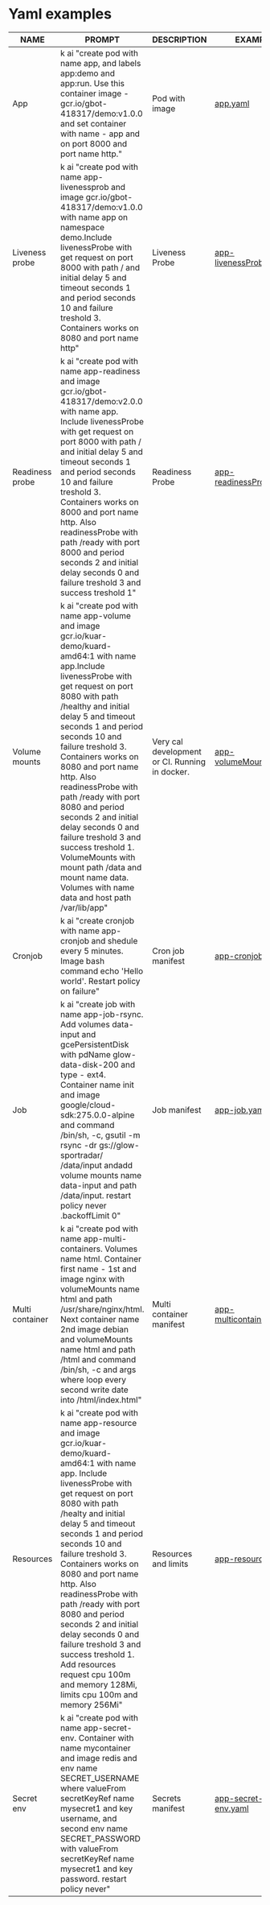 # Yaml examples

| NAME            | PROMPT                                                                                                                                                                                                                                                                                                                                                                                                                                                                                                                                                                  | DESCRIPTION                                    | EXAMPLE                                                    |
|-----------------|-------------------------------------------------------------------------------------------------------------------------------------------------------------------------------------------------------------------------------------------------------------------------------------------------------------------------------------------------------------------------------------------------------------------------------------------------------------------------------------------------------------------------------------------------------------------------|------------------------------------------------|------------------------------------------------------------|
| App             | k ai "create pod with name app, and labels app:demo and app:run. Use this container image - gcr.io/gbot-418317/demo:v1.0.0 and set container with name - app and on port 8000 and port name http."                                                                                                                                                                                                                                                                                                                                                                      | Pod with image                                 | [app.yaml](yaml/app.yaml)                               |
| Liveness probe  | k ai "create pod with name app-livenessprob and image gcr.io/gbot-418317/demo:v1.0.0 with name app on namespace demo.Include livenessProbe with get request on port 8000 with path / and initial delay 5 and timeout seconds 1 and period seconds 10 and failure treshold 3. Containers works on 8080 and port name http"                                                                                                                                                                                                                                               | Liveness Probe                                 | [app-livenessProbe.yaml](yaml/app-livenessProbe.yaml)   |
| Readiness probe | k ai "create pod with name app-readiness and image gcr.io/gbot-418317/demo:v2.0.0 with name app. Include livenessProbe with get request on port 8000 with path / and initial delay 5 and timeout seconds 1 and period seconds 10 and failure treshold 3. Containers works on 8000 and port name http. Also readinessProbe with path /ready with port 8000 and period seconds 2 and initial delay seconds 0 and failure treshold 3 and success treshold 1"                                                                                                               | Readiness Probe                                | [app-readinessProbe.yaml](yaml/app-readinessProbe.yaml) |
| Volume mounts   | k ai "create pod with name app-volume and image gcr.io/kuar-demo/kuard-amd64:1 with name app.Include livenessProbe with get request on port 8080 with path /healthy and initial delay 5 and timeout seconds 1 and period seconds 10 and failure treshold 3. Containers works on 8080 and port name http. Also readinessProbe with path /ready with port 8080 and period seconds 2 and initial delay seconds 0 and failure treshold 3 and success treshold 1. VolumeMounts with mount path /data and mount name data. Volumes with name data and host path /var/lib/app" | Very cal development or CI. Running in docker. | [app-volumeMounts.yaml](yaml/app-volumeMounts.yaml)     |
| Cronjob         | k ai "create cronjob with name app-cronjob and shedule every 5 minutes. Image bash command echo 'Hello world'. Restart policy on failure"                                                                                                                                                                                                                                                                                                                                                                                                                               | Cron job manifest                              | [app-cronjob.yaml](yaml/app-cronjob.yaml)               |
| Job             | k ai "create job with name app-job-rsync. Add volumes data-input and gcePersistentDisk with pdName glow-data-disk-200 and type - ext4. Container name init and image google/cloud-sdk:275.0.0-alpine and command /bin/sh, -c, gsutil -m rsync -dr gs://glow-sportradar/ /data/input andadd volume mounts name data-input and path /data/input. restart policy never .backoffLimit 0"                                                                                                                                                                                    | Job manifest                                   | [app-job.yaml](yaml/app-job.yaml)                       |
| Multi container | k ai "create pod with name app-multi-containers. Volumes name html. Container first name - 1st and image nginx with volumeMounts name html and path /usr/share/nginx/html. Next container name 2nd image debian and volumeMounts name html and path /html and command /bin/sh, -c and args where loop every second write date into /html/index.html"                                                                                                                                                                                                                    | Multi container manifest                       | [app-multicontainer.yaml](yaml/app-multicontainer.yaml) |
| Resources       | k ai "create pod with name app-resource and image gcr.io/kuar-demo/kuard-amd64:1 with name app. Include livenessProbe with get request on port 8080 with path /healty and initial delay 5 and timeout seconds 1 and period seconds 10 and failure treshold 3. Containers works on 8080 and port name http. Also readinessProbe with path /ready with port 8080 and period seconds 2 and initial delay seconds 0 and failure treshold 3 and success treshold 1. Add resources request cpu 100m and memory 128Mi, limits cpu 100m and memory 256Mi"                       | Resources and limits                           | [app-resources.yaml](yaml/app-resources.yaml)           |
| Secret env      | k ai "create pod with name app-secret-env. Container with name mycontainer and image redis and env name SECRET_USERNAME where valueFrom secretKeyRef name mysecret1 and key username, and second env name SECRET_PASSWORD with valueFrom secretKeyRef name mysecret1 and key password. restart policy never"                                                                                                                                                                                                                                                            | Secrets manifest                               | [app-secret-env.yaml](yaml/app-secret-env.yaml)         |
